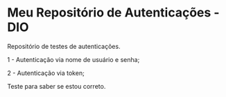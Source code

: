 # Meu Repositório de Autenticações - DIO
Repositório de testes de autenticações.

1 - Autenticação via nome de usuário e senha;

2 - Autenticação via token;

Teste para saber se estou correto.